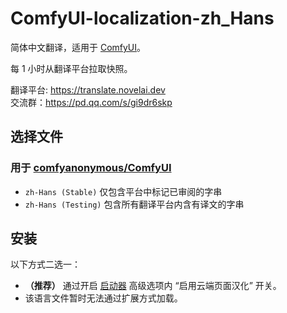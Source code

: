 # ComfyUI-localization-zh_Hans

简体中文翻译，适用于 [ComfyUI](https://github.com/comfyanonymous/ComfyUI)。

每 1 小时从翻译平台拉取快照。

翻译平台: https://translate.novelai.dev  
交流群：https://pd.qq.com/s/gi9dr6skp

## 选择文件

### 用于 [comfyanonymous/ComfyUI](https://github.com/comfyanonymous/ComfyUI)

- `zh-Hans (Stable)` 仅包含平台中标记已审阅的字串
- `zh-Hans (Testing)` 包含所有翻译平台内含有译文的字串

## 安装

以下方式二选一：

- **（推荐）** 通过开启 [启动器](https://www.bilibili.com/video/BV1ne4y1V7QU) 高级选项内 “启用云端页面汉化” 开关。
- 该语言文件暂时无法通过扩展方式加载。
